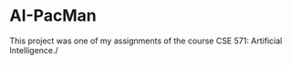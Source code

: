 # AI-PacMan

This project was one of my assignments of the course CSE 571: Artificial Intelligence./
